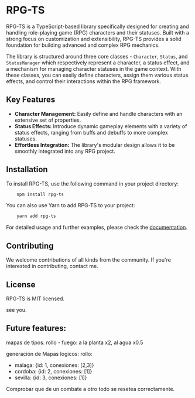 # RPG-TS

RPG-TS is a TypeScript-based library specifically designed for creating and handling role-playing game (RPG) characters and their statuses. Built with a strong focus on customization and extensibility, RPG-TS provides a solid foundation for building advanced and complex RPG mechanics.

The library is structured around three core classes - `Character`, `Status`, and `StatusManager` which respectively represent a character, a status effect, and a mechanism for managing character statuses in the game context. With these classes, you can easily define characters, assign them various status effects, and control their interactions within the RPG framework.

## Key Features
- **Character Management:** Easily define and handle characters with an extensive set of properties.
- **Status Effects:** Introduce dynamic gameplay elements with a variety of status effects, ranging from buffs and debuffs to more complex statuses.
- **Effortless Integration:** The library's modular design allows it to be smoothly integrated into any RPG project.

## Installation

To install RPG-TS, use the following command in your project directory:

```bash
    npm install rpg-ts
```

You can also use Yarn to add RPG-TS to your project:

```bash
    yarn add rpg-ts
```

For detailed usage and further examples, please check the [documentation](https://github.com/adolecumberri/rpg-ts).

## Contributing

We welcome contributions of all kinds from the community. If you're interested in contributing, contact me.

## License

RPG-TS is MIT licensed.

see you.


## Future features:

mapas de tipos.
rollo - fuego: a la planta x2, al agua x0.5

generación de Mapas logicos:
rollo:
- malaga: {id: 1, conexiones: [2,3]}
- cordoba: {id: 2, conexiones: [1]}
- sevilla: {id: 3, conexiones: [1]}

Comprobar que de un combate a otro todo se resetea correctamente.

